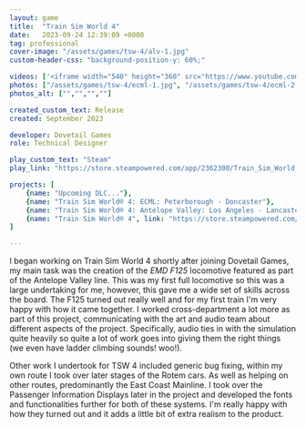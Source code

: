 ```yaml
---
layout: game
title:  "Train Sim World 4"
date:   2023-09-24 12:39:09 +0000
tag: professional
cover-image: "/assets/games/tsw-4/alv-1.jpg"
custom-header-css: "background-position-y: 60%;"

videos: ['<iframe width="540" height="360" src="https://www.youtube.com/embed/8RbDtcfNcKA?si=K4GJrOK26ZWEqYVK" title="YouTube video player" frameborder="0" allow="accelerometer; autoplay; clipboard-write; encrypted-media; gyroscope; picture-in-picture; web-share" allowfullscreen></iframe>']
photos: ["/assets/games/tsw-4/ecml-1.jpg", "/assets/games/tsw-4/ecml-2.jpg", "/assets/games/tsw-4/alv-1.jpg", "/assets/games/tsw-4/alv-2.jpg", "/assets/games/tsw-4/alv-3.jpg"]
photos_alt: ["","","",""]

created_custom_text: Release
created: September 2023

developer: Dovetail Games
role: Technical Designer

play_custom_text: "Steam"
play_link: "https://store.steampowered.com/app/2362300/Train_Sim_World_4/"

projects: [
    {name: "Upcoming DLC..."},
    {name: "Train Sim World® 4: ECML: Peterborough - Doncaster"},
    {name: "Train Sim World® 4: Antelope Valley: Los Angeles - Lancaster"},
    {name: "Train Sim World® 4", link: "https://store.steampowered.com/app/2362300/Train_Sim_World_4/   z"}
]

---
```

I began working on Train Sim World 4 shortly after joining Dovetail Games, my main task was the creation of the <i>EMD F125</i> locomotive featured as part of the Antelope Valley line. This was my first full locomotive so this was a large undertaking for me, however, this gave me a wide set of skills across the board. The F125 turned out really well and for my first train I'm very happy with how it came together. I worked cross-department a lot more as part of this project, communicating with the art and audio team about different aspects of the project. Specifically, audio ties in with the simulation quite heavily so quite a lot of work goes into giving them the right things (we even have ladder climbing sounds! woo!).

Other work I undertook for TSW 4 included generic bug fixing, within my own route I took over later stages of the Rotem cars. As well as helping on other routes, predominantly the East Coast Mainline. I took over the Passenger Information Displays later in the project and developed the fonts and functionalities further for both of these systems. I'm really happy with how they turned out and it adds a little bit of extra realism to the product. 